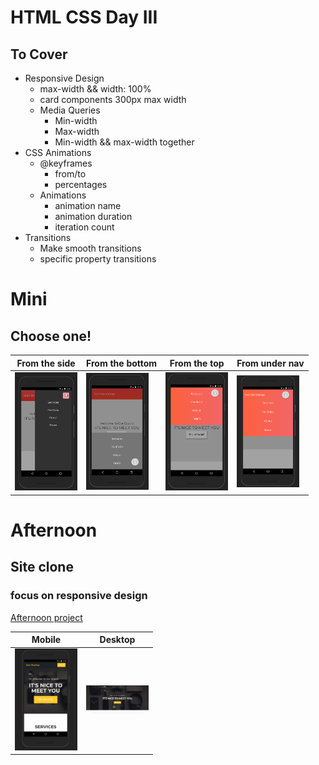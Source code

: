 # HTML CSS Day III

## To Cover

<ul>
    <li>Responsive Design
        <ul>
            <li>max-width && width: 100%</li>
            <li>card components 300px max width</li>
            <li>Media Queries
                <ul>
                    <li>Min-width</li>
                    <li>Max-width</li>
                    <li>Min-width && max-width together</li>
                </ul>
            </li>
        </ul>
    </li>
    <li>CSS Animations
        <ul>
            <li>@keyframes
                <ul>
                    <li>from/to</li>
                    <li>percentages</li>
                </ul>
            </li>
            <li>Animations
                <ul>
                    <li>animation name</li>
                    <li>animation duration</li>
                    <li>iteration count</li>
                </ul>
            </li>
        </ul>
    </li>
    <li>Transitions
        <ul>
            <li>Make smooth transitions</li>
            <li>specific property transitions</li>
        </ul>
    </li>
</ul>

# Mini

## Choose one!

| From the side  | From the bottom | From the top | From under nav
| ------------- | ------------- | ------------- | ------------- | 
| <img style='width: 100px' src="./media/nav1.png" >  | <img style='width: 100px' src="./media/nav2.png" >  | <img style='width: 100px' src="./media/nav3.png" > | <img style='width: 100px' src="./media/nav4.png" >


# Afternoon 

## Site clone

### focus on responsive design

<a href="https://blackrockdigital.github.io/startbootstrap-agency/">Afternoon project</a>


| Mobile  | Desktop |
| ------------- | ------------- | 
| <img style='width: 100px' src="./media/afternoon.png" >  | <img style='width: 100px' src="./media/desktop.png" >  |